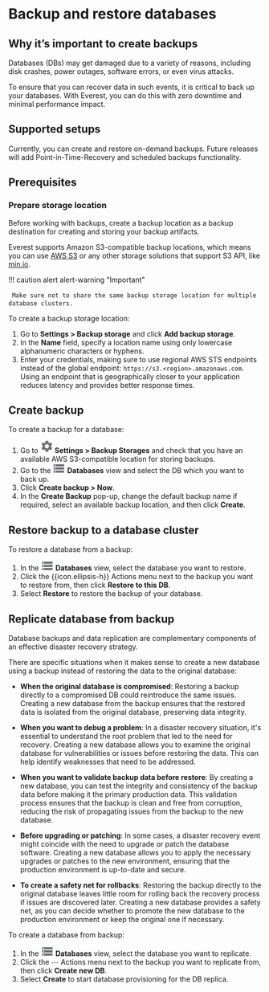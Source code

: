 # Backup and restore databases

## Why it’s important to create backups

Databases (DBs) may get damaged due to a variety of reasons, including disk crashes, power outages, software errors, or even virus attacks.  

To ensure that you can recover data in such events, it is critical to back up your databases. With Everest, you can do this with zero downtime and minimal performance impact.

## Supported setups

Currently, you can create and restore on-demand backups. Future releases will add Point-in-Time-Recovery and scheduled backups functionality.

## Prerequisites

### Prepare storage location

Before working with backups, create a backup location as a backup destination for creating and storing your backup artifacts.  

Everest supports Amazon S3-compatible backup locations, which means you can use [AWS S3](https://aws.amazon.com/s3/) or any other storage solutions that support S3 API, like [min.io](https://min.io/).

!!! caution alert alert-warning "Important"

     Make sure not to share the same backup storage location for multiple database clusters.

To create a backup storage location:

1. Go to **Settings > Backup storage** and click **Add backup storage**.  
2. In the **Name** field, specify a location name using only lowercase alphanumeric characters or hyphens. 
3. Enter your credentials, making sure to use regional AWS STS endpoints instead of the global endpoint: `https://s3.<region>.amazonaws.com`.
 Using an endpoint that is geographically closer to your application reduces latency and provides better response times.

## Create backup

To create a backup for a database:

1. Go to  ![!](../images/settings_icon.png) **Settings > Backup Storages** and check that  you have an available AWS S3-compatible location for storing  backups.
2. Go to the ![!](../images/databases_icon.png) **Databases** view and select the DB which you want to back up.
3. Click **Create backup > Now**. 
4. In the **Create Backup** pop-up, change the default backup name if required, select an available backup location, and then click **Create**.

## Restore backup  to a database cluster

To restore a database from a backup:

1. In the ![!](../images/databases_icon.png) **Databases** view, select the database you want to restore.
2. Click the  <i class="uil uil-cog"></i>  {{icon.ellipsis-h}} Actions menu next to the backup you want to restore from, then click **Restore to this DB**. 
3. Select **Restore** to restore the backup of your database.

## Replicate database from backup

Database backups and data replication are complementary components of an effective disaster recovery strategy. 


There are specific situations when it makes sense to create a new database using a backup instead of restoring the data to the original database:

- **When the original database is compromised**: Restoring a backup directly to a compromised DB could reintroduce the same issues. Creating a new database from the backup ensures that the restored data is isolated from the original database, preserving data integrity.

- **When you want to debug a problem**: In a disaster recovery situation, it's essential to understand the root problem that led to the need for recovery. Creating a new database allows you to examine the original database for vulnerabilities or issues before restoring the data. This can help identify weaknesses that need to be addressed.

- **When you want to validate backup data before restore**: By creating a new database, you can test the integrity and consistency of the backup data before making it the primary production data. This validation process ensures that the backup is clean and free from corruption, reducing the risk of propagating issues from the backup to the new database.

- **Before upgrading or patching**: In some cases, a disaster recovery event might coincide with the need to upgrade or patch the database software. Creating a new database allows you to apply the necessary upgrades or patches to the new environment, ensuring that the production environment is up-to-date and secure.

- **To create a safety net for rollbacks**: Restoring the backup directly to the original database leaves little room for rolling back the recovery process if issues are discovered later. Creating a new database provides a safety net, as you can decide whether to promote the new database to the production environment or keep the original one if necessary.

To create a database from backup:

1. In the ![!](../images/databases_icon.png) **Databases** view,  select the database you want to replicate.
2. Click the ![!](../images/actions_icon.png)  Actions menu next to the backup you want to replicate from, then click **Create new DB**.
3. Select **Create** to start database provisioning for the DB replica.








